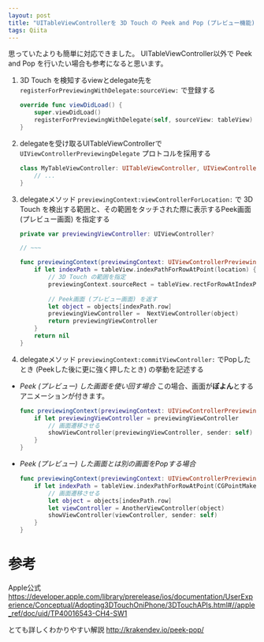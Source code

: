 ```yaml
---
layout: post
title: "UITableViewControllerを 3D Touch の Peek and Pop (プレビュー機能) に最短で対応させる方法"
tags: Qiita
---
```



思っていたよりも簡単に対応できました。
UITableViewController以外で Peek and Pop を行いたい場合も参考になると思います。

1. 3D Touch を検知するviewとdelegate先を `registerForPreviewingWithDelegate:sourceView:` で登録する

    ```swift
    override func viewDidLoad() {
        super.viewDidLoad()
        registerForPreviewingWithDelegate(self, sourceView: tableView)
    }
    ```

1. delegateを受け取るUITableViewControllerで `UIViewControllerPreviewingDelegate` プロトコルを採用する

    ```swift
    class MyTableViewController: UITableViewController, UIViewControllerPreviewingDelegate {
        // ...
    }
    ```

1. delegateメソッド `previewingContext:viewControllerForLocation:` で 3D Touch を検出する範囲と、その範囲をタッチされた際に表示するPeek画面 (プレビュー画面) を指定する

    ```swift
    private var previewingViewController: UIViewController?

    // ~~~

    func previewingContext(previewingContext: UIViewControllerPreviewing, viewControllerForLocation location: CGPoint) -> UIViewController? {
        if let indexPath = tableView.indexPathForRowAtPoint(location) {
            // 3D Touch の範囲を指定
            previewingContext.sourceRect = tableView.rectForRowAtIndexPath(indexPath)
            
            // Peek画面 (プレビュー画面) を返す
            let object = objects[indexPath.row]
            previewingViewController =  NextViewController(object)
            return previewingViewController
        }
        return nil
    }
    ```

1. delegateメソッド `previewingContext:commitViewController:` でPopしたとき (Peekした後に更に強く押したとき) の挙動を記述する

  - *Peek (プレビュー) した画面を使い回す場合*
    この場合、画面が**ぼよん**とするアニメーションが付きます。

    ```swift
    func previewingContext(previewingContext: UIViewControllerPreviewing, commitViewController viewControllerToCommit: UIViewController) {
        if let previewingViewController = previewingViewController
            // 画面遷移させる
            showViewController(previewingViewController, sender: self)
        }
    }
    ```

  - *Peek (プレビュー) した画面とは別の画面をPopする場合*

    ```swift
    func previewingContext(previewingContext: UIViewControllerPreviewing, commitViewController viewControllerToCommit: UIViewController) {
        if let indexPath = tableView.indexPathForRowAtPoint(CGPointMake(previewingContext.sourceRect.midX, previewingContext.sourceRect.midY)) {
            // 画面遷移させる
            let object = objects[indexPath.row]
            let viewController = AnotherViewController(object)
            showViewController(viewController, sender: self)
        }
    }
    ```

# 参考
Apple公式
https://developer.apple.com/library/prerelease/ios/documentation/UserExperience/Conceptual/Adopting3DTouchOniPhone/3DTouchAPIs.html#//apple_ref/doc/uid/TP40016543-CH4-SW1

とても詳しくわかりやすい解説
http://krakendev.io/peek-pop/
